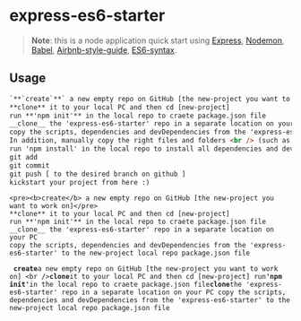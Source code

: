 # express-es6-starter

> **Note**: this is a node application quick start using [Express](https://expressjs.com), [Nodemon](https://nodemon.io), [Babel](https://babeljs.io), [Airbnb-style-guide](http://airbnb.io/javascript), [ES6-syntax](https://developer.mozilla.org/en-US/docs/Web/JavaScript/New_in_JavaScript/ECMAScript_2015_support_in_Mozilla).

## Usage

```html
`**`create`**` a new empty repo on GitHub [the new-project you want to work on]</pre>
**clone** it to your local PC and then cd [new-project]
run **'npm init'** in the local repo to craete package.json file
__clone__ the 'express-es6-starter' repo in a separate location on your PC
copy the scripts, dependencies and devDependencies from the 'express-es6-starter' to the new-project local repo package.json file
In addition, manually copy the right files and folders <br /> (such as src, routes, .gitattributes, .eslintrc.json, .babelrc etc) from the local 'express-es6-starter' to the local new-project on your PC
run 'npm install' in the local repo to install all dependencies and devDependencies
git add
git commit
git push [ to the desired branch on github ]
kickstart your project from here :)
```

```
<pre><b>create</b> a new empty repo on GitHub [the new-project you want to work on]</pre>
**clone** it to your local PC and then cd [new-project]
run **'npm init'** in the local repo to craete package.json file
__clone__ the 'express-es6-starter' repo in a separate location on your PC
copy the scripts, dependencies and devDependencies from the 'express-es6-starter' to the new-project local repo package.json file
```

`
`**`create`**` a new empty repo on GitHub [the new-project you want to work on] <br />
`**`clone`**` it to your local PC and then cd [new-project]
run `**`'npm init'`**` in the local repo to craete package.json file
`**`clone`**` the 'express-es6-starter' repo in a separate location on your PC
copy the scripts, dependencies and devDependencies from the 'express-es6-starter' to the new-project local repo package.json file
`

